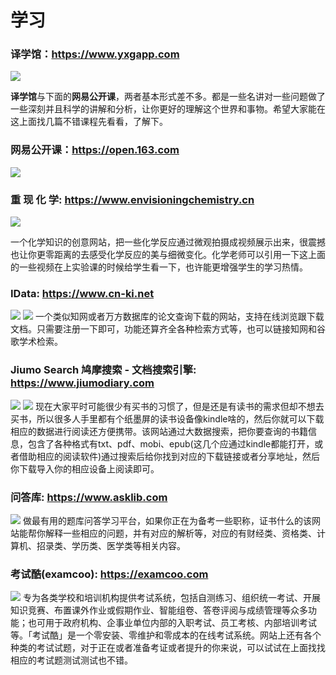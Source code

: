 # 学习

### 译学馆：<https://www.yxgapp.com>

![](../../img/learn/1.jpg)

**译学馆**与下面的**网易公开课**，两者基本形式差不多。都是一些名讲对一些问题做了一些深刻并且科学的讲解和分析，让你更好的理解这个世界和事物。希望大家能在这上面找几篇不错课程先看看，了解下。

### 网易公开课：<https://open.163.com>

![](../../img/learn/2.jpg)


### 重 现 化 学: <https://www.envisioningchemistry.cn>

![](../../img/learn/3.png)

一个化学知识的创意网站，把一些化学反应通过微观拍摄成视频展示出来，很震撼也让你更零距离的去感受化学反应的美与细微变化。化学老师可以引用一下这上面的一些视频在上实验课的时候给学生看一下，也许能更增强学生的学习热情。

### IData: <https://www.cn-ki.net>

![](../../img/learn/4.png)
![](../../img/learn/5.png)
一个类似知网或者万方数据库的论文查询下载的网站，支持在线浏览跟下载文档。只需要注册一下即可，功能还算齐全各种检索方式等，也可以链接知网和谷歌学术检索。

### Jiumo Search 鸠摩搜索 - 文档搜索引擎: <https://www.jiumodiary.com>

![](../../img/learn/6.png)
![](../../img/learn/7.png)
现在大家平时可能很少有买书的习惯了，但是还是有读书的需求但却不想去买书，所以很多人手里都有个纸墨屏的读书设备像kindle啥的，然后你就可以下载相应的数据进行阅读还方便携带。该网站通过大数据搜索，把你要查询的书籍信息，包含了各种格式有txt、pdf、mobi、epub(这几个应通过kindle都能打开，或者借助相应的阅读软件)通过搜索后给你找到对应的下载链接或者分享地址，然后你下载导入你的相应设备上阅读即可。

### 问答库: <https://www.asklib.com>

![](../../img/learn/8.png)
做最有用的题库问答学习平台，如果你正在为备考一些职称，证书什么的该网站能帮你解释一些相应的问题，并有对应的解析等，对应的有财经类、资格类、计算机、招录类、学历类、医学类等相关内容。

### 考试酷(examcoo): <https://examcoo.com>

![](../../img/learn/9.png) 
专为各类学校和培训机构提供考试系统，包括自测练习、组织统一考试、开展知识竞赛、布置课外作业或假期作业、智能组卷、答卷评阅与成绩管理等众多功能；也可用于政府机构、企事业单位内部的入职考试、员工考核、内部培训考试等。「考试酷」是一个零安装、零维护和零成本的在线考试系统。网站上还有各个种类的考试试题，对于正在或者准备考证或者提升的你来说，可以试试在上面找找相应的考试题测试测试也不错。
